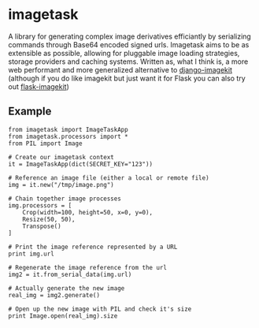 # imagetask
A library for generating complex image derivatives efficiantly by serializing commands through Base64 encoded signed urls. Imagetask aims to be as extensible as possible, allowing for pluggable image loading strategies, storage providers and caching systems. Written as, what I think is, a more web performant and more generalized alternative to [django-imagekit](https://github.com/matthewwithanm/django-imagekit) (although if you do like imagekit but just want it for Flask you can also try out [flask-imagekit](https://github.com/Ssawa/flask-imagekit))

## Example

    from imagetask import ImageTaskApp
    from imagetask.processors import *
    from PIL import Image

    # Create our imagetask context
    it = ImageTaskApp(dict(SECRET_KEY="123"))

    # Reference an image file (either a local or remote file)
    img = it.new("/tmp/image.png")

    # Chain together image processes
    img.processors = [
        Crop(width=100, height=50, x=0, y=0),
        Resize(50, 50),
        Transpose()
    ]

    # Print the image reference represented by a URL
    print img.url

    # Regenerate the image reference from the url
    img2 = it.from_serial_data(img.url)

    # Actually generate the new image
    real_img = img2.generate()

    # Open up the new image with PIL and check it's size
    print Image.open(real_img).size
